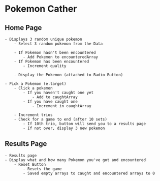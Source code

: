 # Pokemon Cather

## Home Page
    - Displays 3 random unique pokemon
        - Select 3 random pokemon from the Data
    
        - If Pokemon hasn't been encountered 
            - Add Pokemon to encounteredArray
        - If Pokemon has been encountered
            - Increment quality

        - Display the Pokemon (attached to Radio Button)

    - Pick a Pokemon (e.target)
        - Click a pokemon
            - If you haven't caught one yet
                - Add to caughtArray
            - If you have caught one 
                - Increment in caughtArray
        
        - Increment trios
        - Check for a game to end (after 10 sets)
            - If 10th trio, button will send you to a results page
            - If not over, display 3 new pokemon
    
## Results Page
    - Results page
    - Display what and how many Pokemon you've got and encountered
        - Reset Button 
            - Resets the game 
            - Saved empty arrays to caught and encountered arrays to 0

